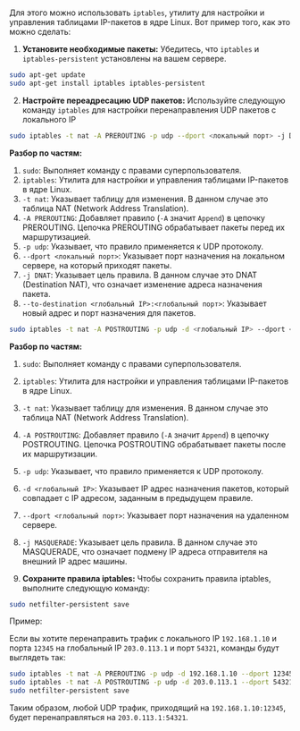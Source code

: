 ```bash

```
Для этого можно использовать `iptables`, утилиту для настройки и управления таблицами IP-пакетов в ядре Linux. Вот пример того, как это можно сделать:

1. **Установите необходимые пакеты:** Убедитесь, что `iptables` и `iptables-persistent` установлены на вашем сервере.
```bash
sudo apt-get update
sudo apt-get install iptables iptables-persistent
```
 
2. **Настройте переадресацию UDP пакетов:** Используйте следующую команду `iptables` для настройки перенаправления UDP пакетов с локального IP
```bash
sudo iptables -t nat -A PREROUTING -p udp --dport <локальный порт> -j DNAT --to-destination <глобальный IP>:<глобальный порт>
```
**Разбор по частям:**

1. `sudo`: Выполняет команду с правами суперпользователя.
2. `iptables`: Утилита для настройки и управления таблицами IP-пакетов в ядре Linux.
3. `-t nat`: Указывает таблицу для изменения. В данном случае это таблица NAT (Network Address Translation).
4. `-A PREROUTING`: Добавляет правило (`-A` значит `Append`) в цепочку PREROUTING. Цепочка PREROUTING обрабатывает пакеты перед их маршрутизацией.
5. `-p udp`: Указывает, что правило применяется к UDP протоколу.
6. `--dport <локальный порт>`: Указывает порт назначения на локальном сервере, на который приходят пакеты.
7. `-j DNAT`: Указывает цель правила. В данном случае это DNAT (Destination NAT), что означает изменение адреса назначения пакета.
8. `--to-destination <глобальный IP>:<глобальный порт>`: Указывает новый адрес и порт назначения для пакетов.

```bash
sudo iptables -t nat -A POSTROUTING -p udp -d <глобальный IP> --dport <глобальный порт> -j MASQUERADE
```
**Разбор по частям:**

1. `sudo`: Выполняет команду с правами суперпользователя.
2. `iptables`: Утилита для настройки и управления таблицами IP-пакетов в ядре Linux.
3. `-t nat`: Указывает таблицу для изменения. В данном случае это таблица NAT (Network Address Translation).
4. `-A POSTROUTING`: Добавляет правило (`-A` значит `Append`) в цепочку POSTROUTING. Цепочка POSTROUTING обрабатывает пакеты после их маршрутизации.
5. `-p udp`: Указывает, что правило применяется к UDP протоколу.
6. `-d <глобальный IP>`: Указывает IP адрес назначения пакетов, который совпадает с IP адресом, заданным в предыдущем правиле.
7. `--dport <глобальный порт>`: Указывает порт назначения на удаленном сервере.
8. `-j MASQUERADE`: Указывает цель правила. В данном случае это MASQUERADE, что означает подмену IP адреса отправителя на внешний IP адрес машины.

3. **Сохраните правила iptables:** Чтобы сохранить правила iptables, выполните следующую команду:

```bash
sudo netfilter-persistent save
```

Пример:

Если вы хотите перенаправить трафик с локального IP `192.168.1.10` и порта `12345` на глобальный IP `203.0.113.1` и порт `54321`, команды будут выглядеть так:

```bash
sudo iptables -t nat -A PREROUTING -p udp -d 192.168.1.10 --dport 12345 -j DNAT --to-destination 203.0.113.1:54321
sudo iptables -t nat -A POSTROUTING -p udp -d 203.0.113.1 --dport 54321 -j MASQUERADE
sudo netfilter-persistent save
```

Таким образом, любой UDP трафик, приходящий на `192.168.1.10:12345`, будет перенаправляться на `203.0.113.1:54321`.